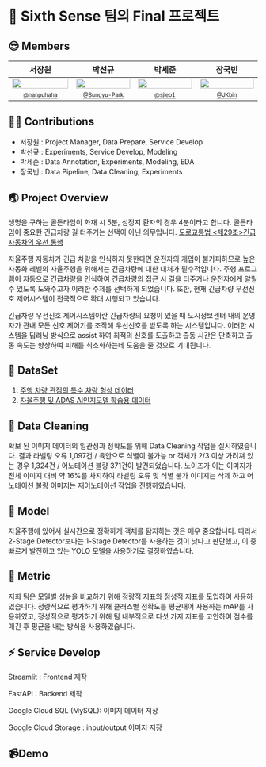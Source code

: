 # 🌠 Sixth Sense 팀의 Final 프로젝트


## 😎 Members
<table>
    <thead>
        <tr>
            <th>서장원</th>
            <th>박선규</th>
            <th>박세준</th>
            <th>장국빈</th>
        </tr>
    </thead>
    <tbody>
        <tr>
            <td width="16%"><img src="https://user-images.githubusercontent.com/9074297/207550023-28ad4754-e60b-4a0c-835e-ea3c32108703.png" width="100%"/></td>
            <td width="16%"><img src="https://user-images.githubusercontent.com/9074297/207550543-a4a35f97-c647-4013-b440-dbfec61b01d7.png" width="100%"/></td>
            <td width="16%"><img src="https://user-images.githubusercontent.com/9074297/207550381-3f2deddb-ffef-4249-8738-66d27c83ea79.png" width="100%"/></td>
            <td width="16%"><img src="https://user-images.githubusercontent.com/9074297/207583484-e4cff046-7656-4c27-90c9-0ce116418e70.png" width="100%"/></td>
        </tr>
        <tr>
            <td align="center"><a href="https://github.com/nanpuhaha"><sub><sup>@nanpuhaha</sup></sub></a></td>
            <td align="center"><a href="https://github.com/Sungyu-Park"><sub><sup>@Sungyu-Park</sup></sub></a></td>
            <td align="center"><a href="https://github.com/sjleo1"><sub><sup>@sjleo1</sup></sub></a></td>
            <td align="center"><a href="https://github.com/JKbin"><sub><sup>@JKbin</sup></sub></a></td>
        </tr>
    </tbody>
</table>

## 🧑‍💻 Contributions

- 서장원 : Project Manager, Data Prepare, Service Develop
- 박선규 : Experiments, Service Develop, Modeling
- 박세준 : Data Annotation, Experiments, Modeling, EDA
- 장국빈 : Data Pipeline, Data Cleaning, Experiments


## :earth_asia: Project Overview
생명을 구하는 골든타임이 화재 시 5분, 심정지 환자의 경우 4분이라고 합니다. 골든타임이 중요한 긴급차량 길 터주기는 선택이 아닌 의무입니다. [도로교통법 <제29조>긴급자동차의 우선 통행](https://www.law.go.kr/%EB%B2%95%EB%A0%B9/%EB%8F%84%EB%A1%9C%EA%B5%90%ED%86%B5%EB%B2%95/%EC%A0%9C29%EC%A1%B0)

  자율주행 자동차가 긴급 차량을 인식하지 못한다면 운전자의 개입이 불가피하므로 높은 자동화 레벨의 자율주행을 위해서는 긴급차량에 대한 대처가 필수적입니다. 주행 프로그램이 자동으로 긴급차량을 인식하여 긴급차량의 접근 시 길을 터주거나 운전자에게 알릴 수 있도록 도와주고자 이러한 주제를 선택하게 되었습니다. 또한, 현재 긴급차량 우선신호 제어시스템이 전국적으로 확대 시행되고 있습니다.

  긴급차량 우선신호 제어시스템이란 긴급차량의 요청이 있을 때 도시정보센터 내의 운영자가 관내 모든 신호 제어기를 조작해 우선신호를 받도록 하는 시스템입니다. 이러한 시스템을 딥러닝 방식으로 assist 하여 최적의 신호를 도출하고 출동 시간은 단축하고 출동 속도는 향상하여 피해를 최소화하는데 도움을 줄 것으로 기대됩니다.
<br>

## 💾 DataSet
1. [주행 차량 관점의 특수 차량 형상 데이터](https://aihub.or.kr/aihubdata/data/view.do?currMenu=115&topMenu=100&dataSetSn=553)
2. [자율주행 및 ADAS AI인지모델 학습용 데이터](https://aihub.or.kr/aihubdata/data/view.docurrMenu=115&topMenu=100&dataSetSn=461)

## 🧹 Data Cleaning
확보 된 이미지 데이터의 일관성과 정확도를 위해 Data Cleaning 작업을 실시하였습니다.
결과 라벨링 오류 1,097건 / 육안으로 식별이 불가능 or 객체가 2/3 이상 가려져 있는 경우 1,324건 / 어노테이션 불량 371건이 발견되었습니다. 노이즈가 이는 이미지가 전체 이미지 대비 약 16%를 차지하여 라벨링 오류 및 식별 불가 이미지는 삭제 하고 어노테이션 불량 이미지는 재어노테이션 작업을 진행하였습니다.

## 🦾 Model
자율주행에 있어서 실시간으로 정확하게 객체를 탐지하는 것은 매우 중요합니다.
따라서 2-Stage Detector보다는 1-Stage Detector를 사용하는 것이 낫다고 판단했고, 이 중 빠르게 발전하고 있는 YOLO 모델을 사용하기로 결정하였습니다.

## 📃 Metric
저희 팀은 모델별 성능을 비교하기 위해 정량적 지표와 정성적 지표를 도입하여 사용하였습니다.
정량적으로 평가하기 위해 클래스별 정확도를 평균내어 사용하는 mAP를 사용하였고, 정성적으로 평가하기 위해 팀 내부적으로 다섯 가지 지표를 고안하여 점수를 매긴 후 평균을 내는 방식을 사용하였습니다.

## ⚡ Service Develop
Streamlit : Frontend 제작

FastAPI : Backend 제작

Google Cloud SQL (MySQL):  이미지 데이터 저장

Google Cloud Storage : input/output 이미지 저장


## 📹Demo


